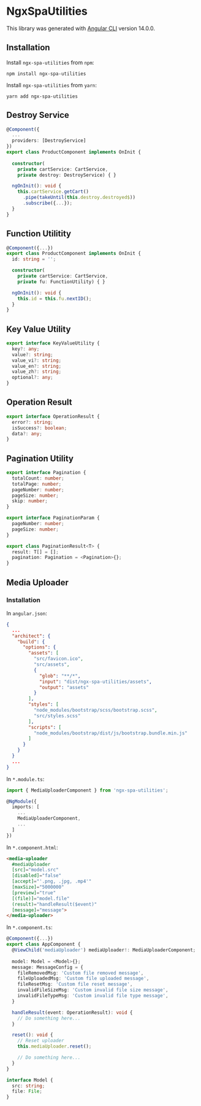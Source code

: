 # NgxSpaUtilities

This library was generated with [Angular CLI](https://github.com/angular/angular-cli) version 14.0.0.

## Installation

Install `ngx-spa-utilities` from `npm`:

```
npm install ngx-spa-utilities
```

Install `ngx-spa-utilities` from `yarn`:

```
yarn add ngx-spa-utilities
```

## Destroy Service
```typescript
@Component({
  ...
  providers: [DestroyService]
})
export class ProductComponent implements OnInit {
  
  constructor(
    private cartService: CartService,
    private destroy: DestroyService) { }

  ngOnInit(): void {
    this.cartService.getCart()
      .pipe(takeUntil(this.destroy.destroyed$))
      .subscribe({...});
  }
}
```

## Function Utilitity

```typescript
@Component({...})
export class ProductComponent implements OnInit {
  id: string = '';

  constructor(
    private cartService: CartService,
    private fu: FunctionUtility) { }

  ngOnInit(): void {
    this.id = this.fu.nextID();
  }
}
```

## Key Value Utility

```typescript
export interface KeyValueUtility {
  key?: any;
  value?: string;
  value_vi?: string;
  value_en?: string;
  value_zh?: string;
  optional?: any;
}
```

## Operation Result

```typescript
export interface OperationResult {
  error?: string;
  isSuccess?: boolean;
  data?: any;
}
```

## Pagination Utility

```typescript
export interface Pagination {
  totalCount: number;
  totalPage: number;
  pageNumber: number;
  pageSize: number;
  skip: number;
}

export interface PaginationParam {
  pageNumber: number;
  pageSize: number;
}

export class PaginationResult<T> {
  result: T[] = [];
  pagination: Pagination = <Pagination>{};
}
```

## Media Uploader

### Installation

In `angular.json`:

```json
{
  ...
  "architect": {
    "build": {
      "options": {
        "assets": [
          "src/favicon.ico",
          "src/assets",
          {
            "glob": "**/*",
            "input": "dist/ngx-spa-utilities/assets",
            "output": "assets"
          }
        ],
        "styles": [
          "node_modules/bootstrap/scss/bootstrap.scss",
          "src/styles.scss"
        ],
        "scripts": [
          "node_modules/bootstrap/dist/js/bootstrap.bundle.min.js"
        ]
      }
    }
  }
  ...
}
```

In `*.module.ts`:

```typescript
import { MediaUploaderComponent } from 'ngx-spa-utilities';

@NgModule({
  imports: [
    ...
    MediaUploaderComponent,
    ...
  ]
})
```

In `*.component.html`:

```html
<media-uploader
  #mediaUploader
  [src]="model.src"
  [disabled]="false"
  [accept]="'.png, .jpg, .mp4'"
  [maxSize]="5000000"
  [preview]="true"
  [(file)]="model.file"
  (result)="handleResult($event)"
  [message]="message">
</media-uploader>
```

In `*.component.ts`:

```typescript
@Component({...})
export class AppComponent {
  @ViewChild('mediaUploader') mediaUploader!: MediaUploaderComponent;
  
  model: Model = <Model>{};
  message: MessageConfig = {
    fileRemovedMsg: 'Custom file removed message',
    fileUploadedMsg: 'Custom file uploaded message',
    fileResetMsg: 'Custom file reset message',
    invalidFileSizeMsg: 'Custom invalid file size message',
    invalidFileTypeMsg: 'Custom invalid file type message',
  }

  handleResult(event: OperationResult): void {
    // Do something here...
  }

  reset(): void {
    // Reset uploader
    this.mediaUploader.reset();

    // Do something here...
  }
}

interface Model {
  src: string;
  file: File;
}
```